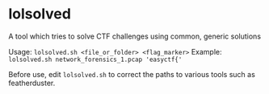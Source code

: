 # lolsolved
A tool which tries to solve CTF challenges using common, generic solutions

Usage: `lolsolved.sh <file_or_folder> <flag_marker>`
Example: `lolsolved.sh network_forensics_1.pcap 'easyctf{'`

Before use, edit `lolsolved.sh` to correct the paths to various tools such as featherduster.
